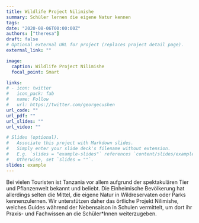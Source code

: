 ```yaml
---
title: Wildlife Project Nilimishe
summary: Schüler lernen die eigene Natur kennen
tags:
date: "2020-08-06T00:00:00Z"
authors: ["theresa"]
draft: false
# Optional external URL for project (replaces project detail page).
external_link: ""

image:
  caption: Wildlife Project Nilimishe
  focal_point: Smart

links:
# - icon: twitter
#   icon_pack: fab
#   name: Follow
#   url: https://twitter.com/georgecushen
url_code: ""
url_pdf: ""
url_slides: ""
url_video: ""

# Slides (optional).
#   Associate this project with Markdown slides.
#   Simply enter your slide deck's filename without extension.
#   E.g. `slides = "example-slides"` references `content/slides/example-slides.md`.
#   Otherwise, set `slides = ""`.
slides: example
---
```

Bei vielen Touristen ist Tanzania vor allem aufgrund der spektakulären Tier und Pflanzenwelt bekannt und beliebt. Die Einheimische Bevölkerung hat allerdings selten die Mittel, die eigene Natur in Wildreservaten oder Parks kennenzulernen. Wir unterstützen daher das örtliche Projekt Nilimishe, welches Guides während der Nebensaison in Schulen vermittelt, um dort ihr Praxis- und Fachwissen an die Schüler*Innen weiterzugeben.

